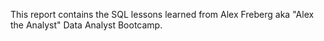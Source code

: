 This report contains the SQL lessons learned from Alex Freberg aka "Alex the Analyst" Data Analyst Bootcamp.
